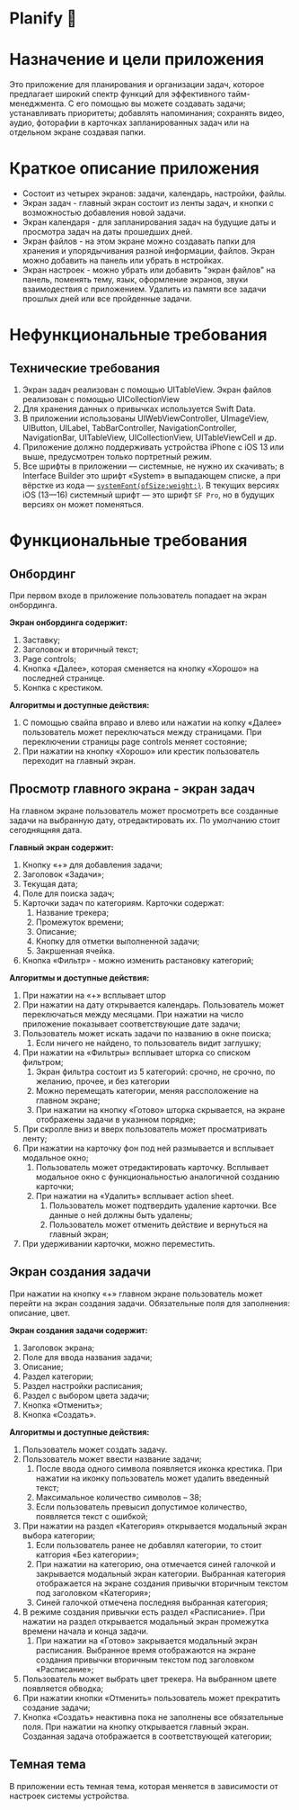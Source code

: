 # Planify 🚀

# Назначение и цели приложения

Это приложение для планирования и организации задач, которое предлагает широкий спектр функций для эффективного тайм-менеджмента. С его помощью вы можете создавать задачи; устанавливать приоритеты; добавлять напоминания; сохранять видео, аудио, фоторафии в карточках запланированных задач или на отдельном экране создавая папки.

# Краткое описание приложения

- Состоит из четырех экранов: задачи, календарь, настройки, файлы.
- Экран задач - главный экран состоит из ленты задач, и кнопки с возможностью добавления новой задачи.
- Экран календаря - для запланирования задач на будущие даты и просмотра задач на даты прошедших дней.
- Экран файлов - на этом экране можно создавать папки для хранения и упорядычивания разной информации, файлов. Экран можно добавить на панель или убрать в нстройках.
- Экран настроек - можно убрать или добавить "экран файлов" на панель, поменять тему, язык, оформление экранов, звуки взаимодествия с приложением. Удалить из памяти все задачи прошлых дней или все пройденные задачи.

# Нефункциональные требования

## Технические требования

1. Экран задач реализован с помощью UITableView. Экран файлов реализован с помощью UICollectionView
2. Для хранения данных о привычках используется Swift Data.
3. В приложении использованы UIWebViewController, UImageView, UIButton, UILabel, TabBarController, NavigationController, NavigationBar, UITableView, UICollectionView, UITableViewCell и др.
4. Приложение должно поддерживать устройства iPhone с iOS 13 или выше, предусмотрен только портретный режим.
5. Все шрифты в приложении — системные, не нужно их скачивать; в Interface Builder это шрифт «System» в выпадающем списке, а при вёрстке из кода — [`systemFont(ofSize:weight:)`](https://developer.apple.com/documentation/uikit/uifont/1619027-systemfont). В текущих версиях iOS (13—16) системный шрифт — это шрифт `SF Pro`, но в будущих версиях он может поменяться.

# Функциональные требования

## Онбординг

При первом входе в приложение пользователь попадает на экран онбординга.

**Экран онбординга содержит:**

1. Заставку;
2. Заголовок и вторичный текст;
3. Page controls;
4. Кнопка «Далее», которая сменяется на кнопку «Хорошо» на последней странице.
5. Конпка с крестиком.

**Алгоритмы и доступные действия:**

1. С помощью свайпа вправо и влево или нажатии на копку «Далее» пользователь может переключаться между страницами. При переключении страницы page controls меняет состояние;
2. При нажатии на кнопку «Хорошо» или крестик пользователь переходит на главный экран.

## Просмотр главного экрана - экран задач

На главном экране пользователь может просмотреть все созданные задачи на выбранную дату, отредактировать их. По умолчанию стоит сегоднящняя дата.

**Главный экран содержит:**

1. Кнопку «+» для добавления задачи;
2. Заголовок «Задачи»;
3. Текущая дата;
4. Поле для поиска задач;
5. Карточки задач по категориям. Карточки содержат:
    1. Название трекера;
    2. Промежуток времени;
    3. Описание;
    4. Кнопку для отметки выполненной задачи;
    5. Закршенная ячейка.
6. Кнопка «Фильтр» - можно изменить растановку категорий;

**Алгоритмы и доступные действия:**

1. При нажатии на «+» всплывает штор
2. При нажатии на дату открывается календарь. Пользователь может переключаться между месяцами. При нажатии на число приложение показывает соответствующие дате задачи;
3. Пользователь может искать задачи по названию в окне поиска;
    1. Если ничего не найдено, то пользователь видит заглушку;
4. При нажатии на «Фильтры» всплывает шторка со списком фильтром;
    1. Экран фильтра состоит из 5 категорий: срочно, не срочно, по желанию, прочее, и без категории
    2. Можно перемещать категории, меняя рассположение на главном экране;
    3. При нажатии на кнопку «Готово» шторка скрывается, на экране отображены задачи в указнном порядке;
5. При скролле вниз и вверх пользователь может просматривать ленту;
6. При нажатии на карточку фон под ней размывается и всплывает модальное окно;
    1. Пользователь может отредактировать карточку. Всплывает модальное окно с функциональностью аналогичной созданию карточки;
    2. При нажатии на «Удалить» всплывает action sheet.
        1. Пользователь может подтвердить удаление карточки. Все данные о ней должны быть удалены;
        2. Пользователь может отменить действие и вернуться на главный экран;
7. При удерживании карточки, можно переместить.

## Экран создания задачи

При нажатии на кнопку «+» главном экране пользователь может перейти на экран создания задачи. Обязательные поля для заполнения: описание, цвет.

**Экран создания задачи содержит:**

1. Заголовок экрана;
2. Поле для ввода названия задачи;
3. Описание;
4. Раздел категории;
5. Раздел настройки расписания;
6. Раздел с выбором цвета задачи;
7. Кнопка «Отменить»;
8. Кнопка «Создать».

**Алгоритмы и доступные действия:**

1. Пользователь может создать задачу.
2. Пользователь может ввести название задачи;
    1. После ввода одного символа появляется иконка крестика. При нажатии на иконку пользователь может удалить введенный текст;
    2. Максимальное количество символов – 38;
    3. Если пользователь превысил допустимое количество, появляется текст с ошибкой;
3. При нажатии на раздел «Категория» открывается модальный экран выбора категории;
    1. Если пользователь ранее не добавлял категории, то стоит катгория «Без категории»;
    2. При нажатии на категорию, она отмечается синей галочкой и закрывается модальный экран категории. Выбранная категория отображается на экране создания привычки вторичным текстом под заголовком «Категория»;
    3. Синей галочкой отмечена последняя выбранная категория;
4. В режиме создания привычки есть раздел «Расписание». При нажатии на раздел открывается модальный экран промежутка времени начала и конца задачи.
    1. При нажатии на «Готово» закрывается модальный экран расписания. Выбранное время отображаются на экране создания привычки вторичным текстом под заголовком «Расписание»;
5. Пользователь может выбрать цвет трекера. На выбранном цвете появляется обводка;
6. При нажатии кнопки «Отменить» пользователь может прекратить создание задачи;
8. Кнопка «Создать» неактивна пока не заполнены все обязательные поля. При нажатии на кнопку открывается главный экран. Созданная задача отображается в соответствующей категории;

## Темная тема

В приложении есть темная тема, которая меняется в зависимости от настроек системы устройства.
